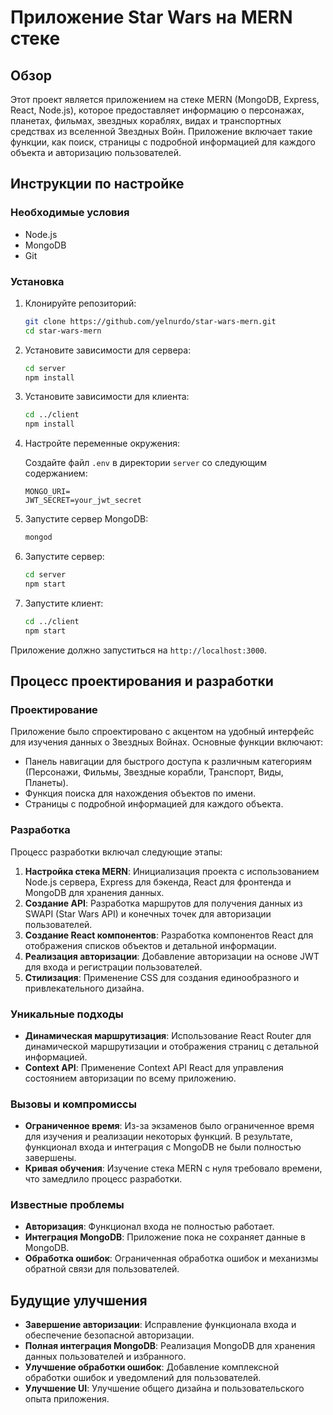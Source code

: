 # Приложение Star Wars на MERN стеке

## Обзор

Этот проект является приложением на стеке MERN (MongoDB, Express, React, Node.js), которое предоставляет информацию о персонажах, планетах, фильмах, звездных кораблях, видах и транспортных средствах из вселенной Звездных Войн. Приложение включает такие функции, как поиск, страницы с подробной информацией для каждого объекта и авторизацию пользователей.

## Инструкции по настройке

### Необходимые условия

- Node.js
- MongoDB
- Git

### Установка

1. Клонируйте репозиторий:

    ```sh
    git clone https://github.com/yelnurdo/star-wars-mern.git
    cd star-wars-mern
    ```

2. Установите зависимости для сервера:

    ```sh
    cd server
    npm install
    ```

3. Установите зависимости для клиента:

    ```sh
    cd ../client
    npm install
    ```

4. Настройте переменные окружения:

    Создайте файл `.env` в директории `server` со следующим содержанием:

    ```
    MONGO_URI=
    JWT_SECRET=your_jwt_secret
    ```

5. Запустите сервер MongoDB:

    ```sh
    mongod
    ```

6. Запустите сервер:

    ```sh
    cd server
    npm start
    ```

7. Запустите клиент:

    ```sh
    cd ../client
    npm start
    ```

Приложение должно запуститься на `http://localhost:3000`.

## Процесс проектирования и разработки

### Проектирование

Приложение было спроектировано с акцентом на удобный интерфейс для изучения данных о Звездных Войнах. Основные функции включают:

- Панель навигации для быстрого доступа к различным категориям (Персонажи, Фильмы, Звездные корабли, Транспорт, Виды, Планеты).
- Функция поиска для нахождения объектов по имени.
- Страницы с подробной информацией для каждого объекта.

### Разработка

Процесс разработки включал следующие этапы:

1. **Настройка стека MERN**: Инициализация проекта с использованием Node.js сервера, Express для бэкенда, React для фронтенда и MongoDB для хранения данных.
2. **Создание API**: Разработка маршрутов для получения данных из SWAPI (Star Wars API) и конечных точек для авторизации пользователей.
3. **Создание React компонентов**: Разработка компонентов React для отображения списков объектов и детальной информации.
4. **Реализация авторизации**: Добавление авторизации на основе JWT для входа и регистрации пользователей.
5. **Стилизация**: Применение CSS для создания единообразного и привлекательного дизайна.

### Уникальные подходы

- **Динамическая маршрутизация**: Использование React Router для динамической маршрутизации и отображения страниц с детальной информацией.
- **Context API**: Применение Context API React для управления состоянием авторизации по всему приложению.

### Вызовы и компромиссы

- **Ограниченное время**: Из-за экзаменов было ограниченное время для изучения и реализации некоторых функций. В результате, функционал входа и интеграция с MongoDB не были полностью завершены.
- **Кривая обучения**: Изучение стека MERN с нуля требовало времени, что замедлило процесс разработки.

### Известные проблемы

- **Авторизация**: Функционал входа не полностью работает.
- **Интеграция MongoDB**: Приложение пока не сохраняет данные в MongoDB.
- **Обработка ошибок**: Ограниченная обработка ошибок и механизмы обратной связи для пользователей.

## Будущие улучшения

- **Завершение авторизации**: Исправление функционала входа и обеспечение безопасной авторизации.
- **Полная интеграция MongoDB**: Реализация MongoDB для хранения данных пользователей и избранного.
- **Улучшение обработки ошибок**: Добавление комплексной обработки ошибок и уведомлений для пользователей.
- **Улучшение UI**: Улучшение общего дизайна и пользовательского опыта приложения.

